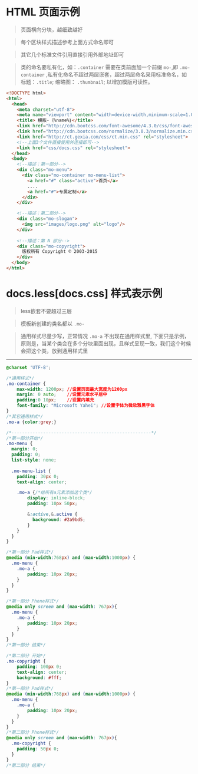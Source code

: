 # HTML 页面示例

> 页面横向分块，越细致越好

> 每个区块样式描述参考上面方式命名即可 

> 其它几个标准文件引用直接引用外部地址即可

> 类的命名要私有化，如：`.container` 需要在类前面加一个前缀 `mo-`,即 `.mo-container` ,私有化命名不超过两层嵌套，超过两层命名采用标准命名，如标题：`.title`; 缩略图： `.thumbnail`; 以增加模版可读性。

```html
<!DOCTYPE html>
<html>
  <head>
    <meta charset="utf-8">
    <meta name="viewport" content="width=device-width,minimum-scale=1.0,maximum-scale=1.0,user-scalable=no" />
    <title> 模版-｛%name%｝</title>
    <link href="http://cdn.bootcss.com/font-awesome/4.3.0/css/font-awesome.min.css" rel="stylesheet">
    <link href="http://cdn.bootcss.com/normalize/3.0.3/normalize.min.css" rel="stylesheet">
    <link href="http://ct.gexia.com/css/ct.min.css" rel="stylesheet">
    <!--上面3个文件直接使用外连接即可-->
    <link href="css/docs.css" rel="stylesheet">
  </head>
  <body>
    <!--描述：第一部分--> 
    <div class="mo-menu">
      <div class="mo-container mo-menu-list">
        <a href="#" class="active">首页</a>
        ....
        <a href="#">专属定制</a>
      </div>
    </div>

    <!--描述：第二部分-->
    <div class="mo-slogan">
      <img src="images/logo.png" alt="logo"/>
    </div>
        
    <!--描述：第 N 部分-->
    <div class="mo-copyright">
      版权所有 Copyright © 2003-2015 
    </div>
  </body>
</html>
```

# docs.less[docs.css] 样式表示例
> less嵌套不要超过三层

> 模板新创建的类名都以 `.mo-`

> 通用样式尽量少写，正常情况 `.mo-a` 不出现在通用样式里, 下面只是示例，原则是，当某个类会在多个分块里面出现，且样式呈现一致，我们这个时候会把这个类，放到通用样式里

* * *

```css
@charset 'UTF-8';

/*通用样式*/
.mo-container {
    max-width: 1200px; //设置页面最大宽度为1200px
    margin: 0 auto;    //设置元素水平居中
    padding:0 10px;    //设置内填充
    font-family: "Microsoft Yahei"; //设置字体为微软雅黑字体
}
/*其它通用样式*/
.mo-a {color:grey;}

/*-----------------------------------------------------*/
/*第一部分开始*/
.mo-menu {
  margin: 0;
  padding: 0;
  list-style: none;
  
  .mo-menu-list {
    padding: 30px 0;
    text-align: center;

    .mo-a {/*给所有a元素添加这个类*/
        display: inline-block;
        padding: 10px 50px;

        &:active,&.active {
          background: #2a9bd5;
        }
    }
  }   
}

/*第一部分 Pad样式*/
@media (min-width:768px) and (max-width:1000px) {
  .mo-menu {  
    .mo-a {
        padding: 10px 20px;
    } 
  }
}

/*第一部分 Phone样式*/
@media only screen and (max-width: 767px){
  .mo-menu {  
    .mo-a {
        padding: 10px 20px;
    }
  }
}
/*第一部分 结束*/

/*第二部分 开始*/
.mo-copyright {
    padding: 100px 0;
    text-align: center;
    background: #fff;
}
/*第一部分 Pad样式*/
@media (min-width:768px) and (max-width:1000px) {
  .mo-menu {  
    .mo-a {
        padding: 10px 20px;
    } 
  }
}
/*第二部分 Phone样式*/
@media only screen and (max-width: 767px){
  .mo-copyright {
    padding: 50px 0;
  }  
}
/*第二部分 结束*/
```
